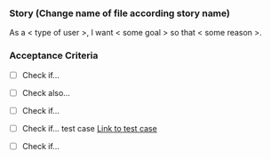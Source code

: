### Story (Change name of file according story name)

As a < type of user >, I want < some goal > so that < some reason >.





### Acceptance Criteria

- [ ] Check if...
- [ ] Check also...
- [ ] Check if...
- [ ] Check if... test case [Link to test case]()
- [ ] Check if...

